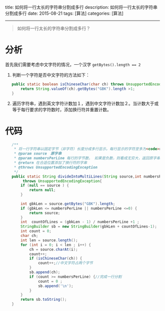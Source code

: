 title:  如何将一行太长的字符串分割成多行
description: 如何将一行太长的字符串分割成多行
date: 2015-08-21
tags:  [算法]
categories:  [算法]

----------------------
> 如何将一行太长的字符串分割成多行？
> 
 
# 分析
 首先我们需要考虑中文字符的情况，一个汉字 `getBytes().length == 2`
 1. 判断一个字符是否中文字符的方法如下：
 ```java
    public static boolean isChineseChar(char ch) throws UnsupportedEncodingException{
        return String.valueOf(ch).getBytes("GBK").length >1;
    }
 ```
 2. 遍历字符串，遇到英文字符计数加１，遇到中文字符计数加２。当计数大于或等于每行要求的字符数时，添加换行符并重置计数。

# 代码
 ```java
    /**
     * 将一行字符串以固定字节（非字符）长度分成多行显示。每行显示的字符至多为<code>numbersPerLine+1</code>
     * @param source　原字串
     * @param numbersPerLine 每行的字节数， 如果是负数，则看成无穷大，返回原字串
     * @return 在合适位置添加了换行符的字串
     * @throws UnsupportedEncodingException 
     */
    public static String divideIntoMultiLines(String source,int numbersPerLine)
         throws UnsupportedEncodingException{
        if (null == source ) {
            return null;
        }
        
        int gbkLen = source.getBytes("GBK").length;
        if (gbkLen <= numbersPerLine || numbersPerLine <=0) {
            return source;
        }
        int  countOfLines = (gbkLen - 1) / numbersPerLine +1 ;
        StringBuilder sb = new StringBuilder(gbkLen + countOfLines-1);
        int count = 0;
        char ch;
        int len = source.length();
        for (int i = 0; i < len ; i++) {
            ch = source.charAt(i);
            count++;
            if (isChineseChar(ch)) {
                count++;//中文字符占两个字节
            }
            sb.append(ch);
            if (count >= numbersPerLine) {//完成一行分割
                count = 0 ;
                sb.append('\n');
            }
        }
        return sb.toString();
    }
 ```

